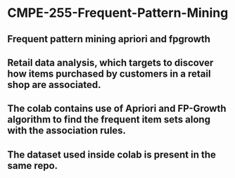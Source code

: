 # CMPE-255-Frequent-Pattern-Mining

## Frequent pattern mining apriori and fpgrowth

## Retail data analysis, which targets to discover how items purchased by customers in a retail shop are associated.
## The colab contains use of Apriori and FP-Growth algorithm to find the frequent item sets along with the association rules.
## The dataset used inside colab is present in the same repo. 

